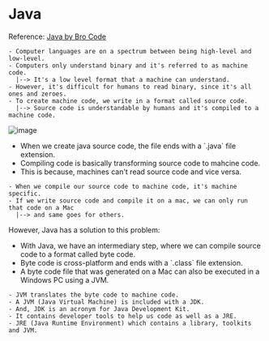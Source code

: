 # Java

Reference: [Java by Bro Code](https://www.youtube.com/watch?v=xk4_1vDrzzo)

```
- Computer languages are on a spectrum between being high-level and low-level.
- Computers only understand binary and it's referred to as machine code.
  |--> It's a low level format that a machine can understand.
- However, it's difficult for humans to read binary, since it's all ones and zeroes.
- To create machine code, we write in a format called source code.
  |--> Source code is understandable by humans and it's compiled to a machine code.
```

![image](https://github.com/akarsh0913/Perpetual-Autodidacticism/assets/134067749/2fa7893d-a769-4616-967f-6d6d3d969dff)

<ul>
<li>When we create java source code, the file ends with a `.java` file extension.</li>
<li>Compiling code is basically transforming source code to mahcine code.</li>
<li>This is because, machines can't read source code and vice versa.</li>
</ul>

```
- When we compile our source code to machine code, it's machine specific.
- If we write source code and compile it on a mac, we can only run that code on a Mac 
  |--> and same goes for others.
```

However, Java has a solution to this problem:
<ul>
<li>With Java, we have an intermediary step, where we can compile source code to a format called byte code.</li>
<li>Byte code is cross-platform and ends with a `.class` file extension.</li>
<li>A byte code file that was generated on a Mac can also be executed in a Windows PC using a JVM.</li>
</ul>

```
- JVM translates the byte code to machine code.
- A JVM (Java Virtual Machine) is included with a JDK.
- And, JDK is an acronym for Java Development Kit.
- It contains developer tools to help us code as well as a JRE.
- JRE (Java Runtime Environment) which contains a library, toolkits and JVM.
```
